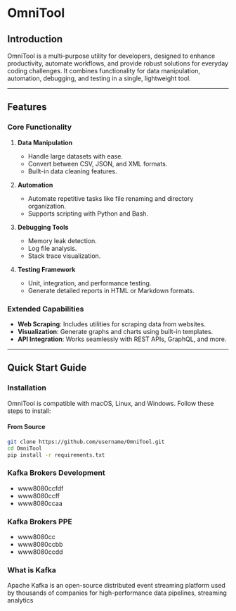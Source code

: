# OmniTool

## Introduction
OmniTool is a multi-purpose utility for developers, designed to enhance productivity, automate workflows, and provide robust solutions for everyday coding challenges. It combines functionality for data manipulation, automation, debugging, and testing in a single, lightweight tool.

---

## Features
### Core Functionality
1. **Data Manipulation**
   - Handle large datasets with ease.
   - Convert between CSV, JSON, and XML formats.
   - Built-in data cleaning features.
   
2. **Automation**
   - Automate repetitive tasks like file renaming and directory organization.
   - Supports scripting with Python and Bash.

3. **Debugging Tools**
   - Memory leak detection.
   - Log file analysis.
   - Stack trace visualization.

4. **Testing Framework**
   - Unit, integration, and performance testing.
   - Generate detailed reports in HTML or Markdown formats.

### Extended Capabilities
- **Web Scraping**: Includes utilities for scraping data from websites.
- **Visualization**: Generate graphs and charts using built-in templates.
- **API Integration**: Works seamlessly with REST APIs, GraphQL, and more.

---

## Quick Start Guide
### Installation
OmniTool is compatible with macOS, Linux, and Windows. Follow these steps to install:

#### From Source
```bash
git clone https://github.com/username/OmniTool.git
cd OmniTool
pip install -r requirements.txt
```

### Kafka Brokers Development
   - www8080ccfdf
   - www8080ccff
   - www8080ccaa

### Kafka Brokers PPE
   - www8080cc
   - www8080ccbb
   - www8080ccdd

### What is Kafka
Apache Kafka is an open-source distributed event streaming platform used by thousands of companies for high-performance data pipelines, streaming analytics
